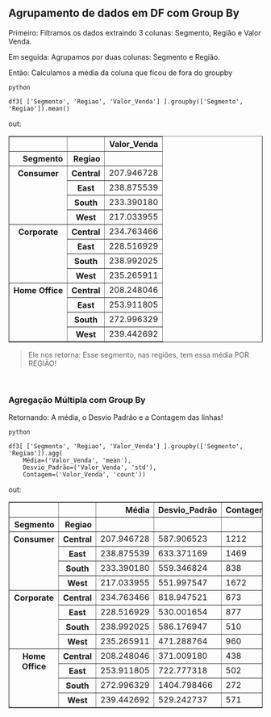 
## Agrupamento de dados em DF com Group By

Primeiro: Filtramos os dados extraindo 3 colunas: Segmento, Região e Valor Venda.

Em seguida: Agrupamos por duas colunas: Segmento e Região.

Então: Calculamos a média da coluna que ficou de fora do groupby
```
python

df3[ ['Segmento', 'Regiao', 'Valor_Venda'] ].groupby(['Segmento', 'Regiao']).mean()
```
out:
<div>
<style scoped>
    .dataframe tbody tr th:only-of-type {
        vertical-align: middle;
    }

    .dataframe tbody tr th {
        vertical-align: top;
    }

    .dataframe thead th {
        text-align: right;
    }
</style>
<table border="1" class="dataframe">
  <thead>
    <tr style="text-align: right;">
      <th></th>
      <th></th>
      <th>Valor_Venda</th>
    </tr>
    <tr>
      <th>Segmento</th>
      <th>Regiao</th>
      <th></th>
    </tr>
  </thead>
  <tbody>
    <tr>
      <th rowspan="4" valign="top">Consumer</th>
      <th>Central</th>
      <td>207.946728</td>
    </tr>
    <tr>
      <th>East</th>
      <td>238.875539</td>
    </tr>
    <tr>
      <th>South</th>
      <td>233.390180</td>
    </tr>
    <tr>
      <th>West</th>
      <td>217.033955</td>
    </tr>
    <tr>
      <th rowspan="4" valign="top">Corporate</th>
      <th>Central</th>
      <td>234.763466</td>
    </tr>
    <tr>
      <th>East</th>
      <td>228.516929</td>
    </tr>
    <tr>
      <th>South</th>
      <td>238.992025</td>
    </tr>
    <tr>
      <th>West</th>
      <td>235.265911</td>
    </tr>
    <tr>
      <th rowspan="4" valign="top">Home Office</th>
      <th>Central</th>
      <td>208.248046</td>
    </tr>
    <tr>
      <th>East</th>
      <td>253.911805</td>
    </tr>
    <tr>
      <th>South</th>
      <td>272.996329</td>
    </tr>
    <tr>
      <th>West</th>
      <td>239.442692</td>
    </tr>
  </tbody>
</table>
</div>

>Ele nos retorna: Esse segmento, nas regiões, tem essa média POR REGIÃO!

<br>

### Agregação Múltipla com Group By

Retornando: A média, o Desvio Padrão e a Contagem das linhas!
```
python

df3[ ['Segmento', 'Regiao', 'Valor_Venda'] ].groupby(['Segmento', 'Regiao']).agg(
    Média=('Valor_Venda', 'mean'),
    Desvio_Padrão=('Valor_Venda', 'std'),
    Contagem=('Valor_Venda', 'count'))
```
out:
<div>
<style scoped>
    .dataframe tbody tr th:only-of-type {
        vertical-align: middle;
    }

    .dataframe tbody tr th {
        vertical-align: top;
    }

    .dataframe thead th {
        text-align: right;
    }
</style>
<table border="1" class="dataframe">
  <thead>
    <tr style="text-align: right;">
      <th></th>
      <th></th>
      <th>Média</th>
      <th>Desvio_Padrão</th>
      <th>Contagem</th>
    </tr>
    <tr>
      <th>Segmento</th>
      <th>Regiao</th>
      <th></th>
      <th></th>
      <th></th>
    </tr>
  </thead>
  <tbody>
    <tr>
      <th rowspan="4" valign="top">Consumer</th>
      <th>Central</th>
      <td>207.946728</td>
      <td>587.906523</td>
      <td>1212</td>
    </tr>
    <tr>
      <th>East</th>
      <td>238.875539</td>
      <td>633.371169</td>
      <td>1469</td>
    </tr>
    <tr>
      <th>South</th>
      <td>233.390180</td>
      <td>559.346824</td>
      <td>838</td>
    </tr>
    <tr>
      <th>West</th>
      <td>217.033955</td>
      <td>551.997547</td>
      <td>1672</td>
    </tr>
    <tr>
      <th rowspan="4" valign="top">Corporate</th>
      <th>Central</th>
      <td>234.763466</td>
      <td>818.947521</td>
      <td>673</td>
    </tr>
    <tr>
      <th>East</th>
      <td>228.516929</td>
      <td>530.001654</td>
      <td>877</td>
    </tr>
    <tr>
      <th>South</th>
      <td>238.992025</td>
      <td>586.176947</td>
      <td>510</td>
    </tr>
    <tr>
      <th>West</th>
      <td>235.265911</td>
      <td>471.288764</td>
      <td>960</td>
    </tr>
    <tr>
      <th rowspan="4" valign="top">Home Office</th>
      <th>Central</th>
      <td>208.248046</td>
      <td>371.009180</td>
      <td>438</td>
    </tr>
    <tr>
      <th>East</th>
      <td>253.911805</td>
      <td>722.777318</td>
      <td>502</td>
    </tr>
    <tr>
      <th>South</th>
      <td>272.996329</td>
      <td>1404.798466</td>
      <td>272</td>
    </tr>
    <tr>
      <th>West</th>
      <td>239.442692</td>
      <td>529.242737</td>
      <td>571</td>
    </tr>
  </tbody>
</table>
</div>

<br>